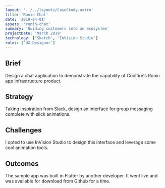 ```yaml
---
layout: '../../layouts/CaseStudy.astro'
title: 'Ronin Chat'
date: '2019-04-01'
assets: 'ronin-chat'
summary: 'Guiding customers into an ecosystem'
projectDate: 'March 2019'
technology: ['Sketch', 'InVision Studio']
roles: ['UX Designer']
---
```


## Brief

Design a chat application to demonstrate the capability of Coolfire's Ronin app infrastructure product.

## Strategy

Taking inspiration from Slack, design an interface for group messaging complete with slick animations.

## Challenges

I opted to use InVision Studio to design this interface and leverage some cool animation tools.

## Outcomes

The sample app was built in Flutter by another developer. It went live and was available for download from Github for a time.
